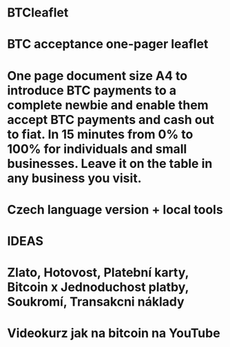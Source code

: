# BTCleaflet
# BTC acceptance one-pager leaflet
# One page document size A4 to introduce BTC payments to a complete newbie and enable them accept BTC payments and cash out to fiat.  In 15 minutes from 0% to 100% for individuals and small businesses.  Leave it on the table in any business you visit.  
# Czech language version + local tools
# IDEAS
# Zlato, Hotovost, Platební karty, Bitcoin x Jednoduchost platby, Soukromí, Transakcni náklady 
# Videokurz jak na bitcoin na YouTube
